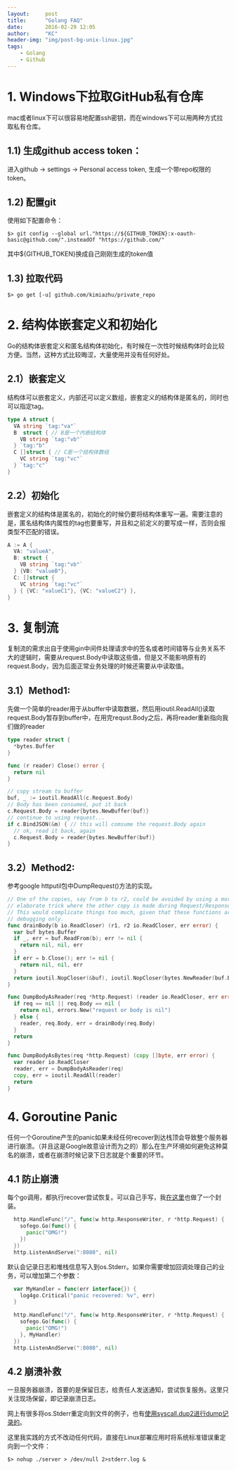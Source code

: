 ```yaml
---
layout:     post
title:      "Golang FAQ"
date:       2016-02-29 12:05
author:     "KC"
header-img: "img/post-bg-unix-linux.jpg"
tags:
    - Golang
    - Github
---
```


# 1. Windows下拉取GitHub私有仓库

mac或者linux下可以很容易地配置ssh密钥，而在windows下可以用两种方式拉取私有仓库。

## 1.1) 生成github access token：

进入github -> settings -> Personal access token, 生成一个带repo权限的token。


## 1.2) 配置git

使用如下配置命令：

	$> git config --global url."https://${GITHUB_TOKEN}:x-oauth-basic@github.com/".insteadOf "https://github.com/"

其中${GITHUB_TOKEN}换成自己刚刚生成的token值

## 1.3) 拉取代码

	$> go get [-u] github.com/kimiazhu/private_repo

# 2. 结构体嵌套定义和初始化

Go的结构体嵌套定义和匿名结构体初始化，有时候在一次性时候结构体时会比较方便。当然，这种方式比较晦涩，大量使用并没有任何好处。

## 2.1）嵌套定义

结构体可以嵌套定义，内部还可以定义数组，嵌套定义的结构体是匿名的，同时也可以指定tag。

```go
type A struct {
  VA string `tag:"va"`
  B  struct { // B是一个内嵌结构体
    VB string `tag:"vb"`
  } `tag:"b"`
  C []struct { // C是一个结构体数组
    VC string `tag:"vc"`
  } `tag:"c"`
}
```

## 2.2）初始化

嵌套定义的结构体是匿名的，初始化的时候仍要将结构体重写一遍。需要注意的是，匿名结构体内属性的tag也要重写，并且和之前定义的要写成一样，否则会报类型不匹配的错误。

```go
A := A {
  VA: "valueA",
  B: struct {
    VB string `tag:"vb"`
  } {VB: "valueB"},
  C: []struct {
    VC string `tag:"vc"`
  } { {VC: "valueC1"}, {VC: "valueC2"} },
}
```

# 3. 复制流

复制流的需求出自于使用gin中间件处理请求中的签名或者时间错等与业务关系不大的逻辑时，需要从request.Body中读取这些值，但是又不能影响原有的request.Body，因为后面正常业务处理的时候还需要从中读取值。

## 3.1）Method1:

先做一个简单的reader用于从buffer中读取数据，然后用ioutil.ReadAll()读取request.Body暂存到buffer中，在用完requst.Body之后，再将reader重新指向我们做的reader

```go
type reader struct {
  *bytes.Buffer
}

func (r reader) Close() error {
  return nil
}

// copy stream to buffer
buf, _ := ioutil.ReadAll(c.Request.Body)
// Body has been consumed, put it back
c.Request.Body = reader{bytes.NewBuffer(buf)}
// continue to using request...
if c.BindJSON(&m) { // this will comsume the request.Body again
  // ok, read it back, again
  c.Request.Body = reader{bytes.NewBuffer(buf)}
}
```

## 3.2）Method2:

参考google httputil包中DumpRequest()方法的实现。

```go
// One of the copies, say from b to r2, could be avoided by using a more
// elaborate trick where the other copy is made during Request/Response.Write.
// This would complicate things too much, given that these functions are for
// debugging only.
func drainBody(b io.ReadCloser) (r1, r2 io.ReadCloser, err error) {
  var buf bytes.Buffer
  if _, err = buf.ReadFrom(b); err != nil {
    return nil, nil, err
  }
  if err = b.Close(); err != nil {
    return nil, nil, err
  }
  return ioutil.NopCloser(&buf), ioutil.NopCloser(bytes.NewReader(buf.Bytes())), nil
}

func DumpBodyAsReader(req *http.Request) (reader io.ReadCloser, err error) {
  if req == nil || req.Body == nil {
    return nil, errors.New("request or body is nil")
  } else {
    reader, req.Body, err = drainBody(req.Body)
  }
  return
}

func DumpBodyAsBytes(req *http.Request) (copy []byte, err error) {
  var reader io.ReadCloser
  reader, err = DumpBodyAsReader(req)
  copy, err = ioutil.ReadAll(reader)
  return
}
```

# 4. Goroutine Panic

任何一个Goroutine产生的panic如果未经任何recover到达栈顶会导致整个服务器进行崩溃。（并且这是Google故意设计而为之的）那么在生产环境如何避免这种莫名的崩溃，或者在崩溃时候记录下日志就是个重要的环节。

## 4.1 防止崩溃

每个go调用，都执行recover尝试恢复。可以自己手写，我[在这里](https://github.com/kimiazhu/golib/tree/master/safego "safego")也做了一个封装。

```go
  http.HandleFunc("/", func(w http.ResponseWriter, r *http.Request) {
    sofego.Go(func() {
      panic("OMG!")
    })
  })
  http.ListenAndServe(":8080", nil)
```

默认会记录日志和堆栈信息写入到os.Stderr。如果你需要增加回调处理自己的业务，可以增加第二个参数：

```go
  var MyHandler = func(err interface{}) {
    log4go.Critical("panic recovered: %v", err)
  }
  
  http.HandleFunc("/", func(w http.ResponseWriter, r *http.Request) {
    sofego.Go(func() {
      panic("OMG!")
    }, MyHandler)
  })
  http.ListenAndServe(":8080", nil)
```

## 4.2 崩溃补救

一旦服务器崩溃，首要的是保留日志，给责任人发送通知，尝试恢复服务。这里只关注现场保留，即记录崩溃日志。

网上有很多将os.Stderr重定向到文件的例子，也有[使用syscall.dup2进行dump记录的](http://www.cnblogs.com/ghj1976/p/4276390.html)。

这里我实践的方式不改动任何代码，直接在Linux部署应用时将系统标准错误重定向到一个文件：

	$> nohup ./server > /dev/null 2>stderr.log &